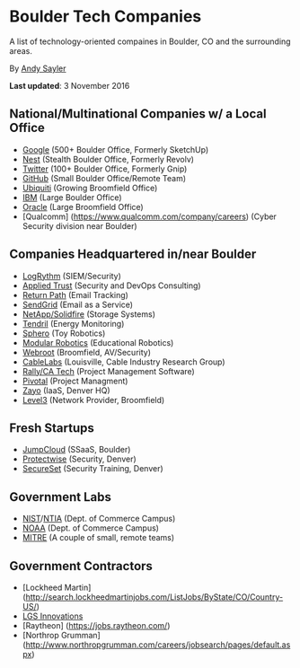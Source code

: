 Boulder Tech Companies
======================

A list of technology-oriented compaines in Boulder, CO and the surrounding areas.

By [Andy Sayler](https://www.andysayler.com)

**Last updated**: 3 November 2016


National/Multinational Companies w/ a Local Office
---------------------------------------------------
+ [Google](https://www.google.com/about/careers/) (500+ Boulder Office, Formerly SketchUp)
+ [Nest](https://nest.com/careers/) (Stealth Boulder Office, Formerly Revolv)
+ [Twitter](https://careers.twitter.com/en/locations/boulder.html) (100+ Boulder Office, Formerly Gnip)
+ [GitHub](https://github.com/about/jobs) (Small Boulder Office/Remote Team)
+ [Ubiquiti](http://ubnt.theresumator.com/apply) (Growing Broomfield Office)
+ [IBM](https://www-03.ibm.com/employment/us/) (Large Boulder Office)
+ [Oracle](https://www.oracle.com/corporate/careers/index.html) (Large Broomfield Office)
+ [Qualcomm] (https://www.qualcomm.com/company/careers) (Cyber Security division near Boulder)

Companies Headquartered in/near Boulder
---------------------------------------
+ [LogRythm](https://logrhythm.com/about/careers/) (SIEM/Security)
+ [Applied Trust](https://www.appliedtrust.com/jobs) (Security and DevOps Consulting)
+ [Return Path](https://returnpath.com/about/careers/) (Email Tracking)
+ [SendGrid](https://sendgrid.com/careers/) (Email as a Service)
+ [NetApp/Solidfire](https://www.netapp.com/us/careers/find-job/) (Storage Systems)
+ [Tendril](https://www.tendrilinc.com/careers) (Energy Monitoring)
+ [Sphero](http://jobs.jobvite.com/sphero/jobs) (Toy Robotics)
+ [Modular Robotics](https://www.modrobotics.com/jobs/) (Educational Robotics)
+ [Webroot](https://www.webroot.com/us/en/company/careers/search) (Broomfield, AV/Security)
+ [CableLabs](http://www.cablelabs.com/careers/) (Louisville, Cable Industry Research Group)
+ [Rally/CA Tech](http://catechnologies.site.findly.com/2016/02/02/rally-now-ca-technologies/) (Project Management Software)
+ [Pivotal](https://pivotal.io/) (Project Managment)
+ [Zayo](http://www.zayo.com/careers/job-opportunities/) (IaaS, Denver HQ)
+ [Level3](http://www.level3.com/en/careers/) (Network Provider, Broomfield)

Fresh Startups
--------------
+ [JumpCloud](https://jumpcloud.com/careers) (SSaaS, Boulder)
+ [Protectwise](https://www.protectwise.com/careers.html) (Security, Denver)
+ [SecureSet](https://www.secureset.com/hiring/) (Security Training, Denver)
 
Government Labs
---------------
+ [NIST](http://www.nist.gov/ohrm/careers.cfm)/[NTIA](https://www.usajobs.gov/JobSearch/Search/GetResults?OrganizationID=CM61&ApplicantEligibility=All) (Dept. of Commerce Campus)
+ [NOAA](http://www.careers.noaa.gov/) (Dept. of Commerce Campus)
+ [MITRE](https://www.mitre.org/careers/job-openings) (A couple of small, remote teams)

Government Contractors
----------------------
+ [Lockheed Martin] (http://search.lockheedmartinjobs.com/ListJobs/ByState/CO/Country-US/)
+ [LGS Innovations](http://www.lgsinnovations.com/home/careers-at-lgs/)
+ [Raytheon] (https://jobs.raytheon.com/)
+ [Northrop Grumman] (http://www.northropgrumman.com/careers/jobsearch/pages/default.aspx)
